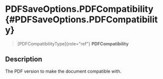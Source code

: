 PDFSaveOptions.PDFCompatibility {#PDFSaveOptions.PDFCompatibility}
===============================

> [PDFCompatibilityType]{role="ref"} **PDFCompatibility**

Description
-----------

The PDF version to make the document compatible with.
